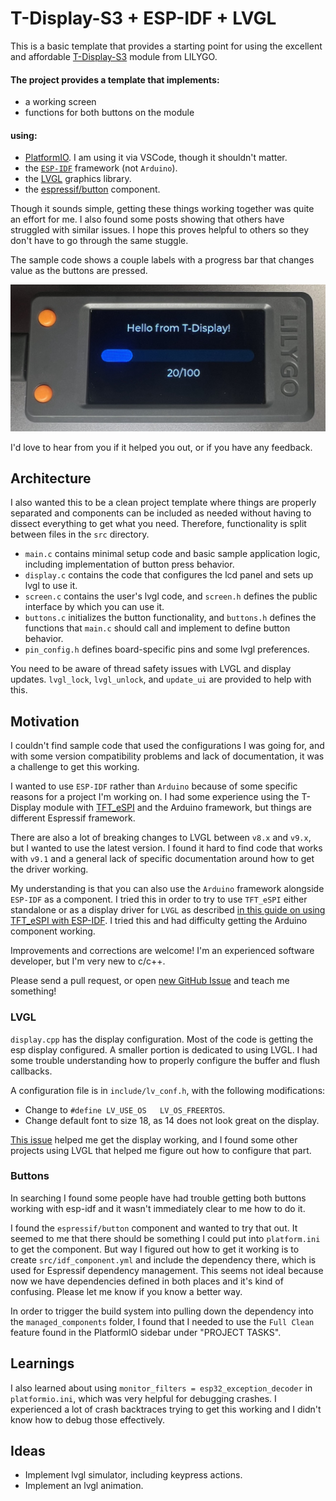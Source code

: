 # T-Display-S3 + ESP-IDF + LVGL

This is a basic template that provides a starting point for using the excellent and affordable
[T-Display-S3](https://www.lilygo.cc/products/t-display-s3?variant=42351558590645) module from LILYGO.

#### The project provides a template that implements:
- a working screen
- functions for both buttons on the module

#### using:

- [PlatformIO](https://platformio.org). I am using it via VSCode, though it shouldn't matter.
- the [`ESP-IDF`](https://docs.espressif.com/projects/esp-idf/en/stable/esp32/index.html) framework (not `Arduino`).
- the [LVGL](https://lvgl.io) graphics library.
- the [espressif/button](https://components.espressif.com/components/espressif/button) component.

Though it sounds simple, getting these things working together was quite an effort for me.
I also found some posts showing that others have struggled with similar issues.
I hope this proves helpful to others so they don't have to go through the same stuggle.

The sample code shows a couple labels with a progress bar that changes value as the buttons are pressed.

![t-display-s3 demo with lvgl](t-display-s3-lvgl.jpeg)

I'd love to hear from you if it helped you out, or if you have any feedback.

## Architecture

I also wanted this to be a clean project template where things are properly separated and components can be included
as needed without having to dissect everything to get what you need. Therefore, functionality is split between files in the `src` directory.

- `main.c` contains minimal setup code and basic sample application logic, including implementation of button press behavior.
- `display.c` contains the code that configures the lcd panel and sets up lvgl to use it.
- `screen.c` contains the user's lvgl code, and `screen.h` defines the public interface by which you can use it.
- `buttons.c` initializes the button functionality, and `buttons.h` defines the functions that `main.c` should call and implement to define button behavior.
- `pin_config.h` defines board-specific pins and some lvgl preferences.

You need to be aware of thread safety issues with LVGL and display updates. `lvgl_lock`, `lvgl_unlock`, and `update_ui` are provided to help with this.

## Motivation

I couldn't find sample code that used the configurations I was going for, and with some version compatibility
problems and lack of documentation, it was a challenge to get this working.

I wanted to use `ESP-IDF` rather than `Arduino` because of some specific reasons for a project I'm working on.
I had some experience using the T-Display module with [TFT_eSPI](https://github.com/Bodmer/TFT_eSPI) and the Arduino framework,
but things are different Espressif framework.

There are also a lot of breaking changes to LVGL between `v8.x` and `v9.x`, but I wanted to use the latest version.
I found it hard to find code that works with `v9.1` and a general lack of specific documentation around how to get the driver working.

My understanding is that you can also use the `Arduino` framework alongside `ESP-IDF` as a component.
I tried this in order to try to use `TFT_eSPI` either standalone or as a display driver for `LVGL`
as described [in this guide on using TFT_eSPI with ESP-IDF](https://github.com/Bodmer/TFT_eSPI/blob/master/docs/ESP-IDF/Using%20ESP-IDF.txt).
I tried this and had difficulty getting the Arduino component working.

Improvements and corrections are welcome! I'm an experienced software developer, but I'm very new to c/c++.

Please send a pull request, or open [new GitHub Issue](../../issues/new) and teach me something!

### LVGL

`display.cpp` has the display configuration. Most of the code is getting the esp display configured.
A smaller portion is dedicated to using LVGL. I had some trouble understanding how to properly configure the buffer and flush callbacks.

A configuration file is in `include/lv_conf.h`, with the following modifications:
- Change to `#define LV_USE_OS   LV_OS_FREERTOS`.
- Change default font to size 18, as 14 does not look great on the display.

[This issue](https://github.com/Xinyuan-LilyGO/T-Display-S3/issues/103) helped me get the display working, and I found some other
projects using LVGL that helped me figure out how to configure that part.

### Buttons

In searching I found some people have had trouble getting both buttons working with esp-idf and it wasn't immediately clear to me how to do it.

I found the `espressif/button` component and wanted to try that out.
It seemed to me that there should be something I could put into `platform.ini` to get the component. But way I figured out how
to get it working is to create `src/idf_component.yml` and include the dependency there, which is used for Espressif dependency management.
This seems not ideal because now we have dependencies defined in both places and it's kind of confusing.
Please let me know if you know a better way.

In order to trigger the build system into pulling down the dependency into the `managed_components` folder, I found that I needed to
use the `Full Clean` feature found in the PlatformIO sidebar under "PROJECT TASKS".

## Learnings

I also learned about using `monitor_filters = esp32_exception_decoder` in `platformio.ini`, which was very helpful for debugging crashes.
I experienced a lot of crash backtraces trying to get this working and I didn't know how to debug those effectively.

## Ideas

- Implement lvgl simulator, including keypress actions.
- Implement an lvgl animation.
